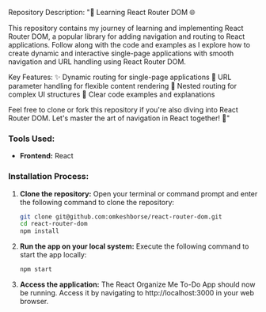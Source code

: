 Repository Description:
"🚀 Learning React Router DOM 🌐

This repository contains my journey of learning and implementing React Router DOM, a popular library for adding navigation and routing to React applications. Follow along with the code and examples as I explore how to create dynamic and interactive single-page applications with smooth navigation and URL handling using React Router DOM.

Key Features:
✨ Dynamic routing for single-page applications
🔗 URL parameter handling for flexible content rendering
🔄 Nested routing for complex UI structures
📝 Clear code examples and explanations

Feel free to clone or fork this repository if you're also diving into React Router DOM. Let's master the art of navigation in React together! 🎉"

### Tools Used:
- **Frontend:** React



### Installation Process:

1. **Clone the repository:**
   Open your terminal or command prompt and enter the following command to clone the repository:

   ```bash 
   git clone git@github.com:omkeshborse/react-router-dom.git
   cd react-router-dom
   npm install
   ```

2. **Run the app on your local system:**
   Execute the following command to start the app locally:

   ```bash
   npm start
   ```

3. **Access the application:**
   The React Organize Me To-Do App should now be running. Access it by navigating to http://localhost:3000 in your web browser.
